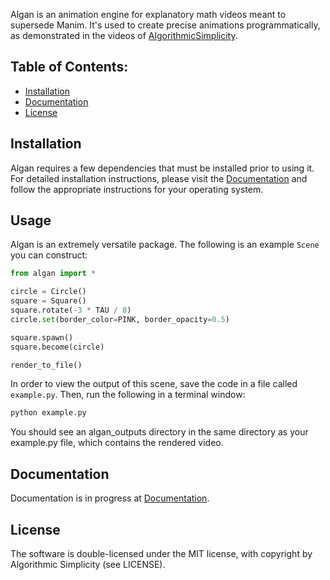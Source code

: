 Algan is an animation engine for explanatory math videos meant to supersede Manim. It's used to create precise animations programmatically, as demonstrated in the videos of [AlgorithmicSimplicity](https://www.youtube.com/AlgorithmicSimplicity/).

## Table of Contents:

-  [Installation](#installation)
-  [Documentation](#documentation)
-  [License](#license)

## Installation


Algan requires a few dependencies that must be installed prior to using it. For detailed installation instructions,
please visit the [Documentation](https://algorithmicsimplicity.github.io/algan) and follow the appropriate instructions for your
operating system.

## Usage

Algan is an extremely versatile package. The following is an example `Scene` you can construct:

```python
from algan import *

circle = Circle()
square = Square()
square.rotate(-3 * TAU / 8)
circle.set(border_color=PINK, border_opacity=0.5)

square.spawn()
square.become(circle)

render_to_file()
```

In order to view the output of this scene, save the code in a file called `example.py`. Then, run the following in a terminal window:

```sh
python example.py
```

You should see an algan_outputs directory in the same directory as your example.py file, which contains the rendered video.

## Documentation

Documentation is in progress at [Documentation](https://algorithmicsimplicity.github.io/algan/installation/uv.html).

## License

The software is double-licensed under the MIT license, with copyright by Algorithmic Simplicity (see LICENSE).
